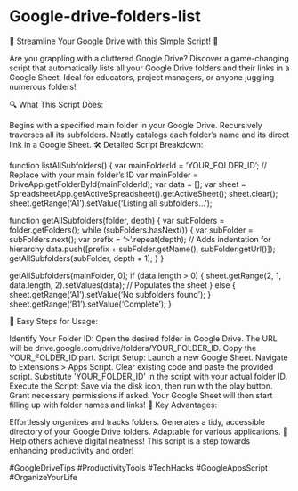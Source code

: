 # Google-drive-folders-list

🌟 Streamline Your Google Drive with this Simple Script! 🚀

Are you grappling with a cluttered Google Drive? Discover a game-changing script that automatically lists all your Google Drive folders and their links in a Google Sheet. Ideal for educators, project managers, or anyone juggling numerous folders!

🔍 What This Script Does:

Begins with a specified main folder in your Google Drive.
Recursively traverses all its subfolders.
Neatly catalogs each folder’s name and its direct link in a Google Sheet.
🛠️ Detailed Script Breakdown:

function listAllSubfolders() {
var mainFolderId = ‘YOUR_FOLDER_ID’; // Replace with your main folder’s ID
var mainFolder = DriveApp.getFolderById(mainFolderId);
var data = [];
var sheet = SpreadsheetApp.getActiveSpreadsheet().getActiveSheet();
sheet.clear();
sheet.getRange(‘A1’).setValue(‘Listing all subfolders…’);

function getAllSubfolders(folder, depth) {
var subFolders = folder.getFolders();
while (subFolders.hasNext()) {
var subFolder = subFolders.next();
var prefix = ‘>’.repeat(depth); // Adds indentation for hierarchy
data.push([prefix + subFolder.getName(), subFolder.getUrl()]);
getAllSubfolders(subFolder, depth + 1);
}
}

getAllSubfolders(mainFolder, 0);
if (data.length > 0) {
sheet.getRange(2, 1, data.length, 2).setValues(data); // Populates the sheet
} else {
sheet.getRange(‘A1’).setValue(‘No subfolders found’);
}
sheet.getRange(‘B1’).setValue(‘Complete’);
}

📌 Easy Steps for Usage:

Identify Your Folder ID:
Open the desired folder in Google Drive.
The URL will be drive.google.com/drive/folders/YOUR_FOLDER_ID.
Copy the YOUR_FOLDER_ID part.
Script Setup:
Launch a new Google Sheet.
Navigate to Extensions > Apps Script.
Clear existing code and paste the provided script.
Substitute 'YOUR_FOLDER_ID' in the script with your actual folder ID.
Execute the Script:
Save via the disk icon, then run with the play button.
Grant necessary permissions if asked.
Your Google Sheet will then start filling up with folder names and links!
🎉 Key Advantages:

Effortlessly organizes and tracks folders.
Generates a tidy, accessible directory of your Google Drive folders.
Adaptable for various applications.
📢 Help others achieve digital neatness! This script is a step towards enhancing productivity and order!

#GoogleDriveTips #ProductivityTools #TechHacks #GoogleAppsScript #OrganizeYourLife

